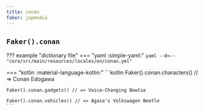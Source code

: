 ```yaml
---
title: conan
faker: japmedia
---
```


## `Faker().conan`

??? example "dictionary file"
    === "yaml :simple-yaml:"
        ```yaml
        --8<-- "core/src/main/resources/locales/en/conan.yml"
        ```

=== "kotlin :material-language-kotlin:"
    ```kotlin
    Faker().conan.characters() // => Conan Edogawa

    Faker().conan.gadgets() // => Voice-Changing Bowtie

    Faker().conan.vehicles() // => Agasa's Volkswagen Beetle
    ```
